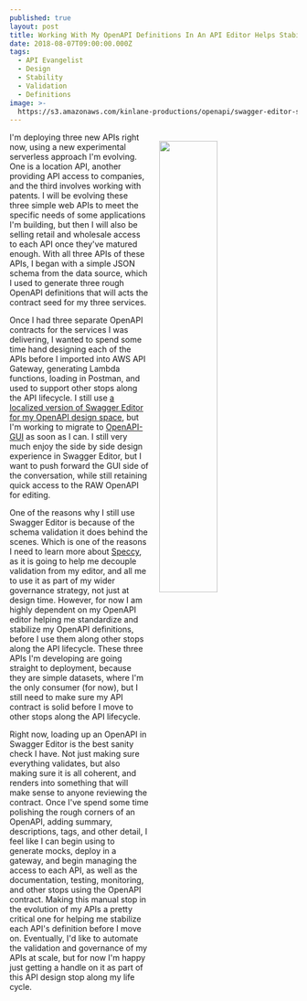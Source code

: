 ```yaml
---
published: true
layout: post
title: Working With My OpenAPI Definitions In An API Editor Helps Stabilize Them
date: 2018-08-07T09:00:00.000Z
tags:
  - API Evangelist
  - Design
  - Stability
  - Validation
  - Definitions
image: >-
  https://s3.amazonaws.com/kinlane-productions/openapi/swagger-editor-screenshot.png
---
```

<p><img src="{{ page.image }}" width="45%" align="right" style="padding: 15px;" /></p>I'm deploying three new APIs right now, using a new experimental serverless approach I'm evolving. One is a location API, another providing API access to companies, and the third involves working with patents. I will be evolving these three simple web APIs to meet the specific needs of some applications I'm building, but then I will also be selling retail and wholesale access to each API once they've matured enough. With all three APIs of these APIs, I began with a simple JSON schema from the data source, which I used to generate three rough OpenAPI definitions that will acts the contract seed for my three services.

Once I had three separate OpenAPI contracts for the services I was delivering, I wanted to spend some time hand designing each of the APIs before I imported into AWS API Gateway, generating Lambda functions, loading in Postman, and used to support other stops along the API lifecycle. I still use [a localized version of Swagger Editor for my OpenAPI design space](https://editor.swagger.io/), but I'm working to migrate to [OpenAPI-GUI](https://mermade.github.io/openapi-gui/) as soon as I can. I still very much enjoy the side by side design experience in Swagger Editor, but I want to push forward the GUI side of the conversation, while still retaining quick access to the RAW OpenAPI for editing.

One of the reasons why I still use Swagger Editor is because of the schema validation it does behind the scenes. Which is one of the reasons I need to learn more about [Speccy](http://speccy.io/), as it is going to help me decouple validation from my editor, and all me to use it as part of my wider governance strategy, not just at design time. However, for now I am highly dependent on my OpenAPI editor helping me standardize and stabilize my OpenAPI definitions, before I use them along other stops along the API lifecycle. These three APIs I'm developing are going straight to deployment, because they are simple datasets, where I'm the only consumer (for now), but I still need to make sure my API contract is solid before I move to other stops along the API lifecycle.

Right now, loading up an OpenAPI in Swagger Editor is the best sanity check I have. Not just making sure everything validates, but also making sure it is all coherent, and renders into something that will make sense to anyone reviewing the contract. Once I've spend some time polishing the rough corners of an OpenAPI, adding summary, descriptions, tags, and other detail, I feel like I can begin using to generate mocks, deploy in a gateway, and begin managing the access to each API, as well as the documentation, testing, monitoring, and other stops using the OpenAPI contract. Making this manual stop in the evolution of my APIs a pretty critical one for helping me stabilize each API's definition before I move on. Eventually, I'd like to automate the validation and governance of my APIs at scale, but for now I'm happy just getting a handle on it as part of this API design stop along my life cycle.
